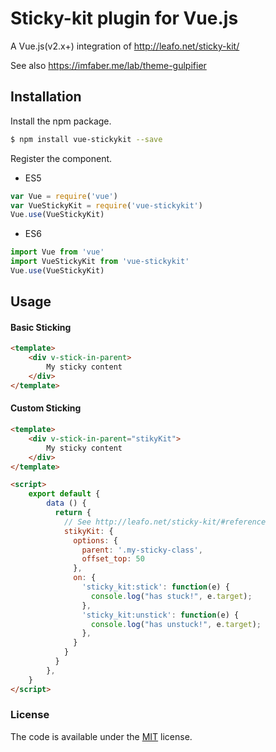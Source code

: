 # Sticky-kit plugin for Vue.js

A Vue.js(v2.x+) integration of <http://leafo.net/sticky-kit/>

See also <https://imfaber.me/lab/theme-gulpifier>

## Installation

Install the npm package.
```bash
$ npm install vue-stickykit --save
```

Register the component.
- ES5
```js
var Vue = require('vue')
var VueStickyKit = require('vue-stickykit')
Vue.use(VueStickyKit)
```

- ES6
```js
import Vue from 'vue'
import VueStickyKit from 'vue-stickykit'
Vue.use(VueStickyKit)
```

## Usage 

#### Basic Sticking
```html
<template>
    <div v-stick-in-parent>
        My sticky content
    </div>
</template>
```

#### Custom Sticking
```html
<template>
    <div v-stick-in-parent="stikyKit">
        My sticky content
    </div>
</template>

<script>
    export default {
        data () {
          return {
            // See http://leafo.net/sticky-kit/#reference
            stikyKit: {
              options: {
                parent: '.my-sticky-class',
                offset_top: 50
              },
              on: {
                'sticky_kit:stick': function(e) {
                  console.log("has stuck!", e.target);
                },
                'sticky_kit:unstick': function(e) {
                  console.log("has unstuck!", e.target);
                },
              }
            }
          }
        },
    }
</script>
```

### License

The code is available under the [MIT](LICENSE) license.